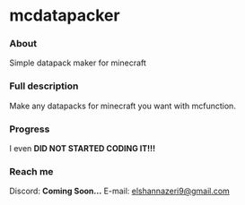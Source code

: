 # mcdatapacker

### About
Simple datapack maker for minecraft

### Full description
Make any datapacks for minecraft you want with mcfunction.

### Progress
I even **DID NOT STARTED CODING IT!!!**

### Reach me
Discord: __Coming Soon...__
E-mail: elshannazeri9@gmail.com

